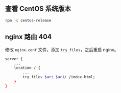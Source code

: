 ## 查看 CentOS 系统版本

```bash
rpm -q centos-release
```

## nginx 路由 404

修改 `nginx.conf` 文件，添加 `try_files`，之后重启 nginx。

```bash
server {
	...
	location / {
		...
		try_files $uri $uri/ /index.html;
	}
}
```

